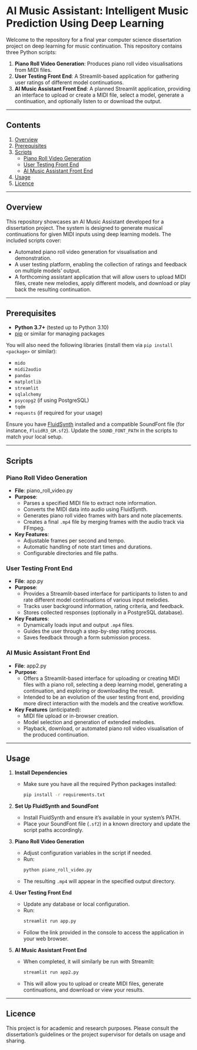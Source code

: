 # AI Music Assistant: Intelligent Music Prediction Using Deep Learning

Welcome to the repository for a final year computer science dissertation project on deep learning for music continuation. This repository contains three Python scripts:

1. **Piano Roll Video Generation**: Produces piano roll video visualisations from MIDI files.  
2. **User Testing Front End**: A Streamlit-based application for gathering user ratings of different model continuations.  
3. **AI Music Assistant Front End**: A planned Streamlit application, providing an interface to upload or create a MIDI file, select a model, generate a continuation, and optionally listen to or download the output.

---

## Contents

1. [Overview](#overview)  
2. [Prerequisites](#prerequisites)  
3. [Scripts](#scripts)  
   - [Piano Roll Video Generation](#piano-roll-video-generation)  
   - [User Testing Front End](#user-testing-front-end)  
   - [AI Music Assistant Front End](#ai-music-assistant-front-end)  
4. [Usage](#usage)  
5. [Licence](#licence)

---

## Overview

This repository showcases an AI Music Assistant developed for a dissertation project. The system is designed to generate musical continuations for given MIDI inputs using deep learning models. The included scripts cover:

- Automated piano roll video generation for visualisation and demonstration.  
- A user testing platform, enabling the collection of ratings and feedback on multiple models’ output.  
- A forthcoming assistant application that will allow users to upload MIDI files, create new melodies, apply different models, and download or play back the resulting continuation.

---

## Prerequisites

- **Python 3.7+** (tested up to Python 3.10)
- [pip](https://pypi.org/project/pip/) or similar for managing packages

You will also need the following libraries (install them via `pip install <package>` or similar):

- `mido`  
- `midi2audio`  
- `pandas`  
- `matplotlib`  
- `streamlit`  
- `sqlalchemy`  
- `psycopg2` (if using PostgreSQL)  
- `tqdm`  
- `requests` (if required for your usage)

Ensure you have [FluidSynth](https://github.com/FluidSynth/fluidsynth) installed and a compatible SoundFont file (for instance, `FluidR3_GM.sf2`). Update the `SOUND_FONT_PATH` in the scripts to match your local setup.

---

## Scripts

### Piano Roll Video Generation
- **File**: piano_roll_video.py  
- **Purpose**:  
  - Parses a specified MIDI file to extract note information.  
  - Converts the MIDI data into audio using FluidSynth.  
  - Generates piano roll video frames with bars and note placements.  
  - Creates a final `.mp4` file by merging frames with the audio track via FFmpeg.  
- **Key Features**:  
  - Adjustable frames per second and tempo.  
  - Automatic handling of note start times and durations.  
  - Configurable directories and file paths.

### User Testing Front End
- **File**: app.py
- **Purpose**:  
  - Provides a Streamlit-based interface for participants to listen to and rate different model continuations of various input melodies.  
  - Tracks user background information, rating criteria, and feedback.  
  - Stores collected responses (optionally in a PostgreSQL database).  
- **Key Features**:  
  - Dynamically loads input and output `.mp4` files.  
  - Guides the user through a step-by-step rating process.  
  - Saves feedback through a form submission process.

### AI Music Assistant Front End
- **File**: app2.py
- **Purpose**:  
  - Offers a Streamlit-based interface for uploading or creating MIDI files with a piano roll, selecting a deep learning model, generating a continuation, and exploring or downloading the result.  
  - Intended to be an evolution of the user testing front end, providing more direct interaction with the models and the creative workflow.  
- **Key Features** (anticipated):  
  - MIDI file upload or in-browser creation.  
  - Model selection and generation of extended melodies.  
  - Playback, download, or automated piano roll video visualisation of the produced continuation.

---

## Usage

1. **Install Dependencies**  
   - Make sure you have all the required Python packages installed:  
     ```bash
     pip install -r requirements.txt
     ```

2. **Set Up FluidSynth and SoundFont**  
   - Install FluidSynth and ensure it’s available in your system’s PATH.  
   - Place your SoundFont file (`.sf2`) in a known directory and update the script paths accordingly.

3. **Piano Roll Video Generation**  
   - Adjust configuration variables in the script if needed.  
   - Run:  
     ```bash
     python piano_roll_video.py
     ```
   - The resulting `.mp4` will appear in the specified output directory.

4. **User Testing Front End**  
   - Update any database or local configuration.  
   - Run:  
     ```bash
     streamlit run app.py
     ```
   - Follow the link provided in the console to access the application in your web browser.

5. **AI Music Assistant Front End**  
   - When completed, it will similarly be run with Streamlit:  
     ```bash
     streamlit run app2.py
     ```
   - This will allow you to upload or create MIDI files, generate continuations, and download or view your results.

---

## Licence

This project is for academic and research purposes. Please consult the dissertation’s guidelines or the project supervisor for details on usage and sharing.  
